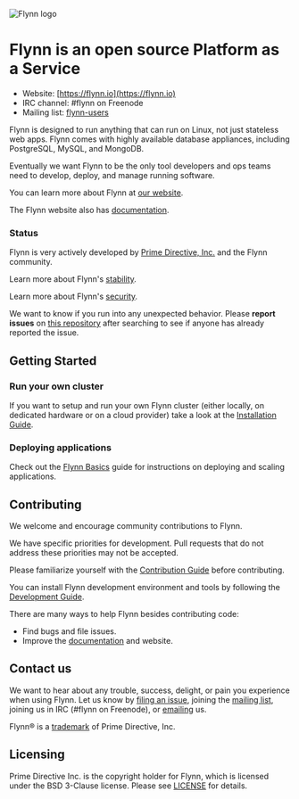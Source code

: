 ![Flynn logo](https://flynn.io/images/flynn-acaf9509.svg)

# Flynn is an open source Platform as a Service

- Website: [https://flynn.io](https://flynn.io)
- IRC channel: #flynn on Freenode
- Mailing list: [flynn-users](https://groups.google.com/d/forum/flynn-users)

Flynn is designed to run anything that can run on Linux, not just stateless web
apps. Flynn comes with highly available database appliances, including
PostgreSQL, MySQL, and MongoDB.

Eventually we want Flynn to be the only tool developers and ops teams need to
develop, deploy, and manage running software.

You can learn more about Flynn at [our website](https://flynn.io).

The Flynn website also has [documentation](https://flynn.io/docs).

### Status

Flynn is very actively developed by [Prime Directive, Inc.](https://flynn.io)
and the Flynn community.

Learn more about Flynn's [stability](https://flynn.io/docs/stability).

Learn more about Flynn's [security](https://flynn.io/docs/security).

We want to know if you run into any unexpected behavior. Please **report
issues** on [this repository](https://github.com/flynn/flynn/issues) after
searching to see if anyone has already reported the issue.

## Getting Started

### Run your own cluster

If you want to setup and run your own Flynn cluster (either locally, on
dedicated hardware or on a cloud provider) take a look at the [Installation
Guide](https://flynn.io/docs/installation).

### Deploying applications

Check out the [Flynn Basics](https://flynn.io/docs/basics) guide for
instructions on deploying and scaling applications.

## Contributing

We welcome and encourage community contributions to Flynn.

We have specific priorities for development. Pull requests that do not address
these priorities may not be accepted.

Please familiarize yourself with the [Contribution
Guide](https://flynn.io/docs/contributing) before contributing.

You can install Flynn development environment and tools by following the
[Development Guide](https://flynn.io/docs/development).

There are many ways to help Flynn besides contributing code:

- Find bugs and file issues.
- Improve the [documentation](https://flynn.io/docs) and website.

## Contact us

We want to hear about any trouble, success, delight, or pain you experience when
using Flynn. Let us know by [filing an
issue](https://github.com/flynn/flynn/issues), joining the [mailing
list](https://groups.google.com/d/forum/flynn-users), joining us in IRC (#flynn
on Freenode), or [emailing](mailto:contact@flynn.io) us.

Flynn® is a [trademark](https://flynn.io/docs/trademark-guidelines) of Prime
Directive, Inc.

## Licensing

Prime Directive Inc. is the copyright holder for Flynn, which is licensed under the BSD 3-Clause license. Please see [LICENSE](./LICENSE) for details.
